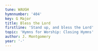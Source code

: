 ```yaml
---
tune: WAUGH
hymnnumber: '404'
key: G Major
title: Bless the Lord
firstline: 'Stand up, and bless the Lord'
topic: 'Hymns for Worship: Closing Hymns'
author: J. Montgomery
year: '-'
---
```

